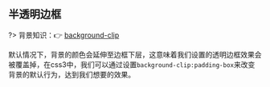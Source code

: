 ## 半透明边框

?> 背景知识：:point_right: [background-clip](https://developer.mozilla.org/zh-CN/docs/Web/CSS/background-clip)

默认情况下，背景的颜色会延伸至边框下层，这意味着我们设置的透明边框效果会被覆盖掉，在css3中，我们可以通过设置`background-clip:padding-box`来改变背景的默认行为，达到我们想要的效果。

<vuep template="#demo1"></vuep>

<script v-pre type="text/x-template" id="demo1">
<style>
  main{
    width: 100%;
    padding: 60px 80px 80px;
    background: #b4a078;
  }
  div{
    padding: 12px;
    margin: 20px auto;
    background: white;
    border: 10px solid hsla(0, 0%, 100%, .5);
  }
  label{
    color: #f4f0ea;
  }
  input:checked ~ div{
    background-clip: padding-box;
  }
</style>
<template>
  <main>
    <input id="ck" type="checkbox" checked/>
    <label for="ck">padding-box(默认)</label>
    <div>A paragraph of filler text. La la la de dah de dah de dah de la.</div>
  </main>
</template>
<script>  
</script>
</script>


